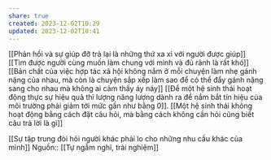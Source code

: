 ```yaml
---
share: true
created: 2023-12-02T10:29
updated: 2023-12-02T10:41
---
```

[[Phản hồi và sự giúp đỡ trả lại là những thứ xa xỉ với người được giúp]]
[[Tìm được người cùng muốn làm chung với mình và đủ rảnh là rất khó]]
[[Bản chất của việc hợp tác xã hội không nằm ở mỗi chuyện làm nhẹ gánh nặng của nhau, mà còn là chuyện sắp xếp làm sao để có thể đẩy gánh nặng sang cho nhau mà không ai cảm thấy áy náy]]
[[Để một hệ sinh thái hoạt động thực sự hiệu quả thì lượng năng lượng dành ra để nắm bắt tín hiệu của môi trường phải giảm tới mức gần như bằng 0]]. [[Một hệ sinh thái không hoạt động bằng cách đặt câu hỏi, mà bằng cách không cần hỏi cũng biết câu trả lời là gì]]

[[Sự tập trung đòi hỏi người khác phải lo cho những nhu cầu khác của mình]]
Nguồn:: [[Tự ngẫm nghĩ, trải nghiệm]]